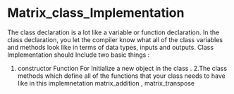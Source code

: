 # Matrix_class_Implementation
The class declaration is a lot like a variable or function declaration. In the class declaration, you let the compiler know what all of the class variables and methods look like in terms of data types, inputs and outputs.
Class Implementation should Include two basic things :
  1. constructor Function For Initialize a new object in the class .
  2.The class methods which define all of the functions that your class needs to have like in this implemnetation 
    matrix_addition , matrix_transpose 
